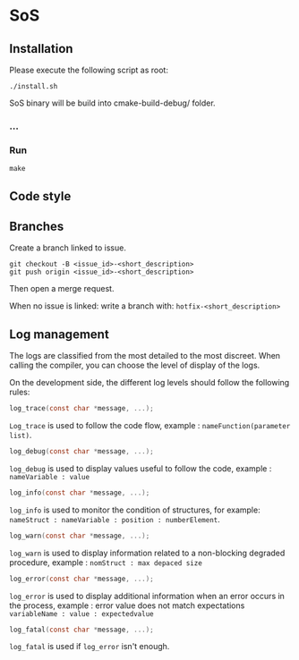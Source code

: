 # SoS

## Installation

Please execute the following script as root:
```shell
./install.sh
```

SoS binary will be build into cmake-build-debug/ folder.

### ...

### Run
```shell
make
```

## Code style

## Branches

Create a branch linked to issue.

```shell
git checkout -B <issue_id>-<short_description>
git push origin <issue_id>-<short_description>
```

Then open a merge request.

When no issue is linked: write a branch with: `hotfix-<short_description>`

## Log management
The logs are classified from the most detailed to the most discreet. When calling the compiler, you can choose the level of display of the logs.

On the development side, the different log levels should follow the following rules:

```c
log_trace(const char *message, ...);
```
`Log_trace` is used to follow the code flow, example :  `nameFunction(parameter list)`.

```c
log_debug(const char *message, ...);
```
`log_debug` is used to display values useful to follow the code, example : `nameVariable : value` 

```c
log_info(const char *message, ...);
```
`log_info` is used to monitor the condition of structures, for example: `nameStruct : nameVariable : position : numberElement`.

```c
log_warn(const char *message, ...);
```
`log_warn` is used to display information related to a non-blocking degraded procedure, example : `nomStruct : max depaced size`

```c
log_error(const char *message, ...);
```
`log_error` is used to display additional information when an error occurs in the process,
example : error value does not match expectations `variableName : value : expectedvalue`

```c
log_fatal(const char *message, ...);
```
`log_fatal` is used if `log_error` isn't enough. 